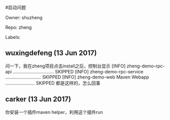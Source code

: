 #启动问题

Owner: shuzheng

Repo: zheng

Labels: 

## wuxingdefeng (13 Jun 2017)

问一下，我在zheng项目点击install之后，控制台显示
[INFO] zheng-demo-rpc-api ................................ SKIPPED
[INFO] zheng-demo-rpc-service ............................ SKIPPED
[INFO] zheng-demo-web Maven Webapp ....................... SKIPPED
都是这样的，怎么回事

## carker (13 Jun 2017)

你安装一个插件maven helper，利用这个插件run

